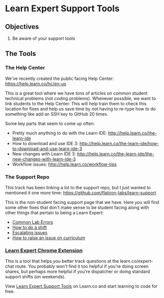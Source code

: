 # Learn Expert Support Tools

## Objectives

1. Be aware of your support tools

## The Tools

### The Help Center

We've recently created the public facing Help Center: https://help.learn.co/hc/en-us

This is a great tool where we have tons of articles on common student technical problems (not _coding_ problems). Whenever possible, we want to link students to the Help Center. This will help train them to check this location for fixes and help us save time by not having to re-type how to do something like add an SSH key to GitHub 20 times. 

Some key parts that seem to come up often:

- Pretty much anything to do with the Learn IDE: http://help.learn.co/the-learn-ide
 - How to download and use IDE 3: http://help.learn.co/the-learn-ide/how-to-download-and-use-learn-ide-3
-  New changes with Learn IDE 3: http://help.learn.co/the-learn-ide/the-new-changes-with-learn-ide-3
- Workflow issues: http://help.learn.co/workflow-tips

### The Support Repo

This track has been linking a lot to the support repo, but I just wanted to mentioned it one more time: https://github.com/flatiron-labs/learn-support

This is the non-student facing support page that we have. Here you will find some other fixes that don't make sense to be student facing along with other things that pertain to being a Learn Expert:

- [Common Lab Errors](https://github.com/flatiron-labs/learn-support/blob/master/common-lab-errors.md)
- [How to do a shift](https://github.com/flatiron-labs/learn-support/blob/master/how-to-do-a-shift.md)
- [Escalating issues](https://github.com/flatiron-labs/learn-support/blob/master/how-to-do-a-shift.md)
- [How to raise an issue on curriculum](https://github.com/flatiron-labs/learn-support/blob/master/how-to-raise-an-issue.md)

### [Learn Expert Chrome Extension](https://github.com/NStephenson/LE3)

This is a tool that helps you better track questions at the learn.co/expert-chat route. You probably won't find it too helpful if you're doing screen shares, but perhaps more helpful if you're dispatcher or doing standard support shifts (on weekends). 

<p class='util--hide'>View <a href='https://learn.co/lessons/learn-expert-support-tools'>Learn Expert Support Tools</a> on Learn.co and start learning to code for free.</p>
